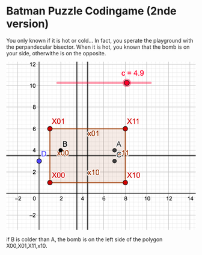 # Batman Puzzle Codingame (2nde version)

You only known if it is hot or cold... In fact, you sperate the playground with the perpandecular bisector. When it is hot, you known that the bomb is on your side, otherwithe is on the opposite.

![Médiatrice](./mediatrice.png)

if B is colder than A, the bomb is on the left side of the polygon X00,X01,X11,x10.